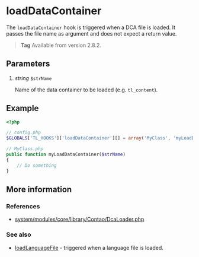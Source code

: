# loadDataContainer

The `loadDataContainer` hook is triggered when a DCA file is loaded. It passes
the file name as argument and does not expect a return value.

> **Tag** Available from version 2.8.2.


## Parameters

1. *string* `$strName`

    Name of the data container to be loaded (e.g. `tl_content`).


## Example

```php
<?php

// config.php
$GLOBALS['TL_HOOKS']['loadDataContainer'][] = array('MyClass', 'myLoadDataContainer');

// MyClass.php
public function myLoadDataContainer($strName)
{
    // Do something
}
```


## More information


### References

- [system/modules/core/library/Contao/DcaLoader.php](https://github.com/contao/core/blob/3.5.0/system/modules/core/library/Contao/DcaLoader.php#L92-L99)


### See also

- [loadLanguageFile](loadLanguageFile.md) - triggered when a language file is loaded.
